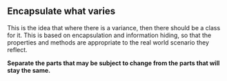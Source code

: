## Encapsulate what varies
This is the idea that where there is a variance, then there should be a class for it. This is based on encapsulation and information hiding, so that the properties and methods are appropriate to the real world scenario they reflect.

**Separate the parts that may be subject to change from the parts that will stay the same.**

